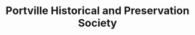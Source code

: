 ---
layout: repo
title: "Portville Historical and Preservation Society"
id: 21961
permalink: repos/21961/
---